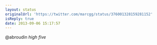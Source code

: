 ```yaml
---
layout: status
originalUrl: 'https://twitter.com/marcgg/status/376001328159281152'
isReply: true
date: 2013-09-06 15:17:57
---
```


@abroudin *high five*
